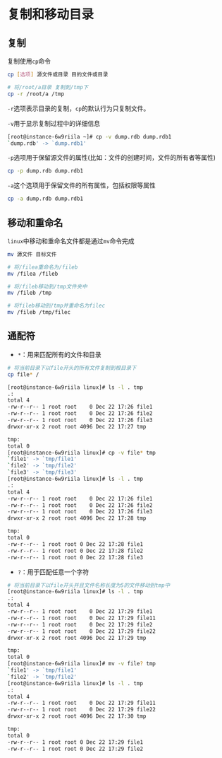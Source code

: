 # 复制和移动目录

## 复制

复制使用`cp`命令

```bash
cp [选项] 源文件或目录 目的文件或目录
```

```bash
# 将/root/a目录 复制到/tmp下
cp -r /root/a /tmp
```

`-r`选项表示目录的复制，`cp`的默认行为只复制文件。

`-v`用于显示复制过程中的详细信息

```bash
[root@instance-6w9riila ~]# cp -v dump.rdb dump.rdb1
`dump.rdb' -> `dump.rdb1'
```

`-p`选项用于保留源文件的属性(比如：文件的创建时间，文件的所有者等属性)

```bash
cp -p dump.rdb dump.rdb1
```

`-a`这个选项用于保留文件的所有属性，包括权限等属性

```bash
cp -a dump.rdb dump.rdb1
```

## 移动和重命名

`linux`中移动和重命名文件都是通过`mv`命令完成

```bash
mv 源文件 目标文件
```

```bash
# 将/filea重命名为/fileb
mv /filea /fileb
```

```bash
# 将/fileb移动到/tmp文件夹中
mv /fileb /tmp
```

```bash
# 将fileb移动到/tmp并重命名为filec
mv /fileb /tmp/filec
```

## 通配符

- `*`：用来匹配所有的文件和目录

```bash
# 将当前目录下以file开头的所有文件复制到根目录下
cp file* /
```

```bash
[root@instance-6w9riila linux]# ls -l . tmp
.:
total 4
-rw-r--r-- 1 root root    0 Dec 22 17:26 file1
-rw-r--r-- 1 root root    0 Dec 22 17:26 file2
-rw-r--r-- 1 root root    0 Dec 22 17:26 file3
drwxr-xr-x 2 root root 4096 Dec 22 17:27 tmp

tmp:
total 0
[root@instance-6w9riila linux]# cp -v file* tmp
`file1' -> `tmp/file1'
`file2' -> `tmp/file2'
`file3' -> `tmp/file3'
[root@instance-6w9riila linux]# ls -l . tmp
.:
total 4
-rw-r--r-- 1 root root    0 Dec 22 17:26 file1
-rw-r--r-- 1 root root    0 Dec 22 17:26 file2
-rw-r--r-- 1 root root    0 Dec 22 17:26 file3
drwxr-xr-x 2 root root 4096 Dec 22 17:28 tmp

tmp:
total 0
-rw-r--r-- 1 root root 0 Dec 22 17:28 file1
-rw-r--r-- 1 root root 0 Dec 22 17:28 file2
-rw-r--r-- 1 root root 0 Dec 22 17:28 file3
```

- `?`：用于匹配任意一个字符

```bash
# 将当前目录下以file开头并且文件名称长度为5的文件移动到tmp中
[root@instance-6w9riila linux]# ls -l . tmp
.:
total 4
-rw-r--r-- 1 root root    0 Dec 22 17:29 file1
-rw-r--r-- 1 root root    0 Dec 22 17:29 file11
-rw-r--r-- 1 root root    0 Dec 22 17:29 file2
-rw-r--r-- 1 root root    0 Dec 22 17:29 file22
drwxr-xr-x 2 root root 4096 Dec 22 17:29 tmp

tmp:
total 0
[root@instance-6w9riila linux]# mv -v file? tmp
`file1' -> `tmp/file1'
`file2' -> `tmp/file2'
[root@instance-6w9riila linux]# ls -l . tmp
.:
total 4
-rw-r--r-- 1 root root    0 Dec 22 17:29 file11
-rw-r--r-- 1 root root    0 Dec 22 17:29 file22
drwxr-xr-x 2 root root 4096 Dec 22 17:30 tmp

tmp:
total 0
-rw-r--r-- 1 root root 0 Dec 22 17:29 file1
-rw-r--r-- 1 root root 0 Dec 22 17:29 file2
```